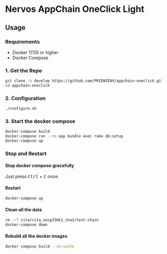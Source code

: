 # Nervos AppChain OneClick Light

## Usage

### Requirements

- Docker 17.05 or higher
- Docker Compose

### 1. Get the Repo

```bash
git clone -b develop https://github.com/PRIEWIENV/appchain-oneclick.git --recursive
cd appchain-oneclick
```

### 2. Configuration

```bash
./configure.sh
```

### 3. Start the docker compose

```bash
docker-compose build
docker-compose run --rm app bundle exec rake db:setup
docker-compose up
```

### Stop and Restart

#### Stop docker compose gracefully

Just press <kbd>Ctrl</kbd> + <kbd>C</kbd> once.

#### Restart

```bash
docker-compose up
```

#### Clean all the data

```bash
rm -rf cita/cita_secp256k1_sha3/test-chain
docker-compose down
```

#### Rebuild all the docker images

```bash
docker compose build --no-cache
```
